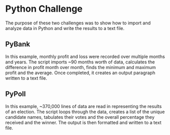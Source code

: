# Python Challenge
The purpose of these two challenges was to show how to import and analyze data in Python and write the results to a text file.

## PyBank
In this example, monthly profit and loss were recorded over multiple months and years. The script imports ~90 months worth of data, calculates the difference in profit month over month, finds the minimum and maximum profit and the average. Once completed, it creates an output paragraph written to a text file.

## PyPoll
In this example, ~370,000 lines of data are read in representing the results of an election. The script loops through the data, creates a list of the unique candidate names, tabulates their votes and the overall percentage they received and the winner. The output is then formatted and written to a text file.
